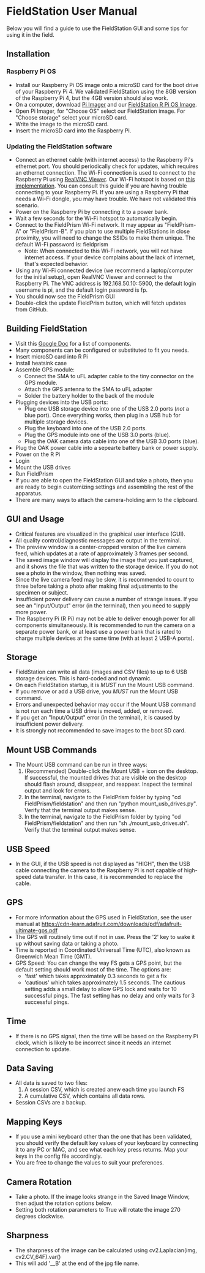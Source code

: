 # FieldStation User Manual

Below you will find a guide to use the FieldStation GUI and some tips for using it in the field.

## Installation
### Raspberry Pi OS
- Install our Raspberry Pi OS image onto a microSD card for the boot drive of your Raspberry Pi 4. We validated FieldStation using the 8GB version of the Raspberry Pi 4, but the 4GB version should also work.
- On a computer, download [Pi Imager](https://www.raspberrypi.com/software/) and our [FieldStation R Pi OS Image](https://fieldprism.org/rpi/FieldStation_v1-0-0.img.gz).
- Open Pi Imager, for "Choose OS" select our FieldStation image. For "Choose storage" select your microSD card.
- Write the image to the microSD card.
- Insert the microSD card into the Raspberry Pi.

### Updating the FieldStation software
- Connect an ethernet cable (with internet access) to the Raspberry Pi's ethernet port. You should periodically check for updates, which requires an ethernet connection. The Wi-Fi connection is used to connect to the Raspberry Pi using [RealVNC Viewer](https://www.realvnc.com/en/connect/download/viewer/). Our Wi-Fi hotspot is based on [this implementation](https://www.raspberryconnect.com/projects/65-raspberrypi-hotspot-accesspoints/183-raspberry-pi-automatic-hotspot-and-static-hotspot-installer). You can consult this guide if you are having trouble connecting to your Raspberry Pi. If you are using a Raspberry Pi that needs a Wi-Fi dongle, you may have trouble. We have not validated this scenario.
- Power on the Raspberry Pi by connecting it to a power bank. 
- Wait a few seconds for the Wi-Fi hotspot to automatically begin. 
- Connect to the FieldPrism Wi-Fi network. It may appear as "FieldPrism-A" or "FieldPrism-B". If you plan to use multiple FieldStations in close proximity, you will need to change the SSIDs to make them unique. The default Wi-Fi password is: fieldprism 
  - Note: When connected to this Wi-Fi network, you will not have internet access. If your device complains about the lack of internet, that's expected behavior. 
- Using any Wi-Fi connected device (we recommend a laptop/computer for the initial setup), open RealVNC Viewer and connect to the Raspberry Pi. The VNC address is 192.168.50.10::5900, the default login username is pi, and the default login password is fp.
- You should now see the FieldPrism GUI
- Double-click the update FieldPrism button, which will fetch updates from GitHub.

## Building FieldStation
- Visit this [Google Doc](https://docs.google.com/spreadsheets/d/1JehmKyVmFK3Lc9CnkLczqQ6QDvSGqS9bizb0PLSKSbI/edit?usp=sharing) for a list of components.
- Many components can be configured or substituted to fit you needs. 
- Insert microSD card into R Pi
- Install heatsink case
- Assemble GPS module:
    - Connect the SMA to uFL adapter cable to the tiny connector on the GPS module.
    - Attach the GPS antenna to the SMA to uFL adapter 
    - Solder the battery holder to the back of the module
- Plugging devices into the USB ports:
    - Plug one USB storage device into one of the USB 2.0 ports (*not* a blue port). Once everything works, then plug in a USB hub for multiple storage devices. 
    - Plug the keyboard into one of the USB 2.0 ports.
    - Plug the GPS module into one of the USB 3.0 ports (blue).
    - Plug the OAK camera data cable into one of the USB 3.0 ports (blue).
- Plug the OAK power cable into a sepearte battery bank or power supply.
- Power on the R Pi
- Login
- Mount the USB drives
- Run FieldPrism
- If you are able to open the FieldStation GUI and take a photo, then you are ready to begin customizing settings and assembling the rest of the apparatus.
- There are many ways to attach the camera-holding arm to the clipboard. 

## GUI and Usage 
- Critical features are visualized in the graphical user interface (GUI).
- All quality control/diagnostic messages are output in the terminal.
- The preview window is a center-cropped version of the live camera feed, which updates at a rate of approximately 3 frames per second.
- The saved image window will display the image that you just captured, and it shows the file that was written to the storage device. If you do not see a photo in the window, then nothing was saved.
- Since the live camera feed may be slow, it is recommended to count to three before taking a photo after making final adjustments to the specimen or subject.
- Insufficient power delivery can cause a number of strange issues. If you see an "Input/Output" error (in the terminal), then you need to supply more power.
- The Raspberry Pi (R Pi) may not be able to deliver enough power for all components simultaneously. It is recommended to run the camera on a separate power bank, or at least use a power bank that is rated to charge multiple devices at the same time (with at least 2 USB-A ports).

## Storage
- FieldStation can write all data (images and CSV files) to up to 6 USB storage devices. This is hard-coded and not dynamic.
- On each FieldStation startup, it is *MUST* run the Mount USB command.
- If you remove or add a USB drive, you *MUST* run the Mount USB command.
- Errors and unexpected behavior may occur if the Mount USB command is not run each time a USB drive is moved, added, or removed.
- If you get an "Input/Output" error (in the terminal), it is caused by insufficient power delivery.
- It is strongly not recommended to save images to the boot SD card.

## Mount USB Commands
- The Mount USB command can be run in three ways:
  1. (Recommended) Double-click the Mount USB + icon on the desktop. If successful, the mounted drives that are visible on the desktop should flash around, disappear, and reappear. Inspect the terminal output and look for errors.
  2. In the terminal, navigate to the FieldPrism folder by typing "cd FieldPrism/fieldstation" and then run "python mount_usb_drives.py". Verify that the terminal output makes sense.
  3. In the terminal, navigate to the FieldPrism folder by typing "cd FieldPrism/fieldstation" and then run "sh ./mount_usb_drives.sh". Verify that the terminal output makes sense.

## USB Speed
- In the GUI, if the USB speed is not displayed as "HIGH", then the USB cable connecting the camera to the Raspberry Pi is not capable of high-speed data transfer. In this case, it is recommended to replace the cable.

## GPS
- For more information about the GPS used in FieldStation, see the user manual at https://cdn-learn.adafruit.com/downloads/pdf/adafruit-ultimate-gps.pdf
- The GPS will routinely time out if not in use. Press the '2' key to wake it up without saving data or taking a photo.
- Time is reported in Coordinated Universal Time (UTC), also known as Greenwich Mean Time (GMT).
- GPS Speed: You can change the way FS gets a GPS point, but the default setting should work most of the time. The options are:
  * 'fast' which takes approximately 0.3 seconds to get a fix 
  * 'cautious' which takes approximately 1.5 seconds.
  The cautious setting adds a small delay to allow GPS lock and waits for 10 successful pings. The fast setting has no delay and only waits for 3 successful pings.

## Time
- If there is no GPS signal, then the time will be based on the Raspberry Pi clock, which is likely to be incorrect since it needs an internet connection to update.

## Data Saving
- All data is saved to two files:
    1. A session CSV, which is created anew each time you launch FS
    2. A cumulative CSV, which contains all data rows.
- Session CSVs are a backup.

## Mapping Keys 
- If you use a mini keyboard other than the one that has been validated, you should verify the default key values of your keyboard by connecting it to any PC or MAC, and see what each key press returns. Map your keys in the config file accordingly.
- You are free to change the values to suit your preferences.

## Camera Rotation
- Take a photo. If the image looks strange in the Saved Image Window, then adjust the rotation options below.
- Setting both rotation parameters to True will rotate the image 270 degrees clockwise.

## Sharpness
- The sharpness of the image can be calculated using cv2.Laplacian(img, cv2.CV_64F).var()
- This will add '__B' at the end of the jpg file name.
